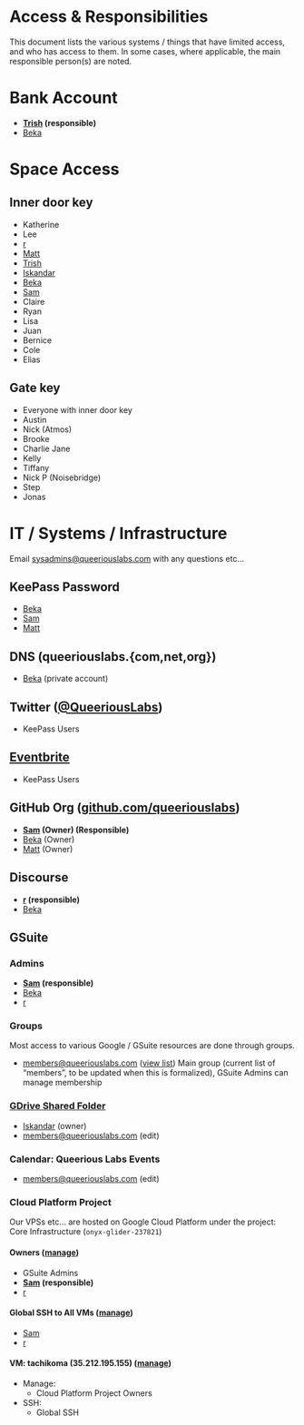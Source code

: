 <!-- TITLE: Access & Responsibilities -->
<!-- SUBTITLE: Who has access to what and who is responsible for what -->

# Access & Responsibilities
This document lists the various systems / things that have limited access, and who has access to them. In some cases, where applicable, the main responsible person(s) are noted.

# Bank Account
* **[Trish](/people/trish) (responsible)**
* [Beka](/people/beka)

# Space Access
## Inner door key
* Katherine
* Lee
* [r](/people/r)
* [Matt](/people/matt)
* [Trish](/people/trish)
* [Iskandar](/people/iskandar)
* [Beka](/people/beka)
* [Sam](/people/sam)
* Claire
* Ryan
* Lisa
* Juan
* Bernice
* Cole
* Elias

## Gate key
* Everyone with inner door key
* Austin
* Nick (Atmos)
* Brooke
* Charlie Jane
* Kelly
* Tiffany
* Nick P (Noisebridge)
* Step
* Jonas

# IT / Systems / Infrastructure
Email <sysadmins@queeriouslabs.com> with any questions etc...
## KeePass Password
* [Beka](/people/beka)
* [Sam](/people/sam)
* [Matt](/people/matt)

## DNS (queeriouslabs.{com,net,org})
* [Beka](/people/beka) (private account)

## Twitter ([@QueeriousLabs](https://twitter.com/queeriouslabs))
* KeePass Users

## [Eventbrite](https://www.eventbrite.com/o/queerious-labs-18856188791)
* KeePass Users

## GitHub Org ([github.com/queeriouslabs](https://github.com/queeriouslabs))
* **[Sam](/people/sam) (Owner) (Responsible)**
* [Beka](/people/beka) (Owner)
* [Matt](/people/matt) (Owner)

## Discourse
* **[r](/people/r) (responsible)**
* [Beka](/people/beka)

## GSuite

### Admins
* **[Sam](/people/sam) (responsible)**
* [Beka](/people/beka)
* [r](/people/r)

### Groups
Most access to various Google / GSuite resources are done through groups.

* <members@queeriouslabs.com> ([view list](https://groups.google.com/a/queeriouslabs.com/forum/#!managemembers/members/members/active))
  Main group (current list of “members”, to be updated when this is formalized), GSuite Admins can manage membership
	
### [GDrive Shared Folder](https://drive.google.com/drive/folders/1_QCZv-4acFd6S1A7W_KDui0vN905UMyN?usp=sharing)

* [Iskandar](/people/iskandar) (owner)
* <members@queeriouslabs.com> (edit)

### Calendar: Queerious Labs Events
* <members@queeriouslabs.com> (edit)

### Cloud Platform Project

Our VPSs etc… are hosted on Google Cloud Platform under the project: Core Infrastructure (`onyx-glider-237821`)

#### Owners ([manage](https://console.cloud.google.com/iam-admin/iam?project=onyx-glider-237821))
* GSuite Admins
* **[Sam](/people/sam) (responsible)**
* [r](/people/r)

#### Global SSH to All VMs ([manage](https://console.cloud.google.com/compute/metadata/sshKeys?project=onyx-glider-237821))
* [Sam](/people/sam)
* [r](/people/r)

#### VM: tachikoma (35.212.195.155) ([manage](https://console.cloud.google.com/compute/instancesDetail/zones/us-west1-b/instances/tachikoma?project=onyx-glider-237821))
* Manage:
  * Cloud Platform Project Owners
* SSH:
  * Global SSH